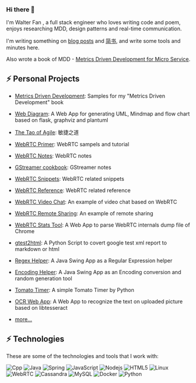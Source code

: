 ### Hi there 👋

I'm Walter Fan , a full stack engineer who loves writing code and poem, enjoys researching MDD, design patterns and real-time communication.

I'm writing something on [blog posts](https://www.fanyamin.com/) and [简书](https://www.jianshu.com/u/e0b365801f48), and write some tools and minutes here.

Also wrote a book of MDD - [Metrics Driven Development for Micro Service](http://www.cmpbook.com/products/detail?id=46463). 

## ⚡ Personal Projects

* [Metrics Driven Development](https://github.com/walterfan/mdd): Samples for my "Metrics Driven Development" book
* [Web Diagram](https://github.com/walterfan/webdiagram): A Web App for generating UML, Mindmap and flow chart based on flask, graphviz and plantuml
* [The Tao of Agile](https://github.com/walterfan/the-tao-of-agile): 敏捷之道
* [WebRTC Primer](https://github.com/walterfan/webrtc_primer): WebRTC sampels and tutorial
* [WebRTC Notes](https://github.com/walterfan/webrtc_note): WebRTC notes
* [GStreamer cookbook](https://github.com/walterfan/gstreamer-cookbook): GStreamer notes
* [WebRTC Snippets](https://github.com/walterfan/webrtc_snippets): WebRTC related snippets
* [WebRTC Reference](https://github.com/walterfan/webrtc_refer): WebRTC related reference
* [WebRTC Video Chat](https://github.com/walterfan/webrtc_video_chat): An example of video chat based on WebRTC
* [WebRTC Remote Sharing](https://github.com/walterfan/webrtc_remote_sharing): An example of remote sharing
* [WebRTC Stats Tool](https://github.com/walterfan/webrtc_stats): A Web App to parse WebRTC internals dump file of Chrome
* [gtest2html](https://github.com/walterfan/gtest2html): A Python Script to covert google test xml report to markdown or html
* [Regex Helper](https://github.com/walterfan/regex_helper): A Java Swing App as a Regular Expression helper
* [Encoding Helper](https://github.com/walterfan/encoding_helper): A Java Swing App as an Encoding conversion and random generation tool
* [Tomato Timer](https://github.com/walterfan/tomato-timer): A simple Tomato Timer by Python
* [OCR Web App](https://github.com/walterfan/webocr): A Web App to recognize the text on uploaded picture based on libtesseract

* [more...](https://github.com/walterfan?tab=repositories)

## ⚡ Technologies

These are some of the technologies and tools that I work with:

![Cpp](https://img.shields.io/badge/-Cpp-007ACC?style=flat-square&logo=cpp)
![Java](https://img.shields.io/badge/-Java-007396?style=flat-square&logo=java)
![Spring](https://img.shields.io/badge/-Spring-6DB33F?style=flat-square&logo=spring&logoColor=white)
![JavaScript](https://img.shields.io/badge/-JavaScript-black?style=flat-square&logo=javascript)
![Nodejs](https://img.shields.io/badge/-Nodejs-339933?style=flat-square&logo=Node.js&logoColor=white)
![HTML5](https://img.shields.io/badge/-HTML5-E34F26?style=flat-square&logo=html5&logoColor=white)
![Linux](https://img.shields.io/badge/-Linux-DD0031?style=flat-square&logo=linux)
![WebRTC](https://img.shields.io/badge/-WebRTC-86BC40?style=flat-square&logo=webrtc&logoColor=white)
![Cassandra](https://img.shields.io/badge/-Cassandra-black?style=flat-square&logo=cassandra)
![MySQL](https://img.shields.io/badge/-MySQL-4479A1?style=flat-square&logo=mysql&logoColor=white)
![Docker](https://img.shields.io/badge/-Docker-2496ED?style=flat-square&logo=docker&logoColor=white)
![Python](https://img.shields.io/badge/Python-0089D6?style=flat-square&logo=python&logoColor=white)

